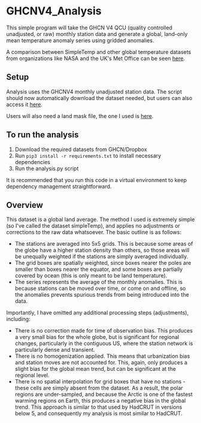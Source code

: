 # GHCNV4_Analysis

This simple program will take the GHCN V4 QCU (quality controlled unadjusted, or raw) monthly station data and generate a global, land-only mean temperature anomaly series using gridded anomalies.

A comparison between SimpleTemp and other global temperature datasets from organizations like NASA and the UK's Met Office can be seen [here](https://i.imgur.com/TbtHeLB.png).

## Setup
Analysis uses the GHCNV4 monthly unadjusted station data. The script should now automatically download the dataset needed, but users can also access it [here](https://www.ncdc.noaa.gov/data-access/land-based-station-data/land-based-datasets/global-historical-climatology-network-monthly-version-4).

Users will also need a land mask file, the one I used is [here](https://drive.google.com/file/d/1nSDlTfMbyquCQflAvScLM6K4dvgQ7JBj/view?usp=sharing).

## To run the analysis

1. Download the required datasets from GHCN/Dropbox
2. Run ```pip3 install -r requirements.txt``` to install necessary dependencies
4. Run the analysis.py script

It is recommended that you run this code in a virtual environment to keep dependency management straightforward.

## Overview
This dataset is a global land average. The method I used is extremely simple (so I've called the dataset simpleTemp), and applies no adjustments or corrections to the raw data whatsoever. The basic outline is as follows:

- The stations are averaged into 5x5 grids. This is because some areas of the globe have a higher station density than others, so those areas will be unequally weighted if the stations are simply averaged individually.
- The grid boxes are spatially weighted, since boxes nearer the poles are smaller than boxes nearer the equator, and some boxes are partially covered by ocean (this is only meant to be land temperature).
- The series represents the average of the monthly anomalies. This is because stations can be moved over time, or come on and offline, so the anomalies prevents spurious trends from being introduced into the data.

Importantly, I have omitted any additional processing steps (adjustments), including:

- There is no correction made for time of observation bias. This produces a very small bias for the whole globe, but is significant for regional changes, particularly in the contiguous US, where the station network is particularly dense and transient.
- There is no homogenization applied. This means that urbanization bias and station moves are not accounted for. This, again, only produces a slight bias for the global mean trend, but can be significant at the regional level.
- There is no spatial interpolation for grid boxes that have no stations - these cells are simply absent from the dataset. As a result, the polar regions are under-sampled, and because the Arctic is one of the fastest warming regions on Earth, this produces a negative bias in the global trend. This approach is similar to that used by HadCRUT in versions below 5, and consequently my analysis is most similar to HadCRUT.


